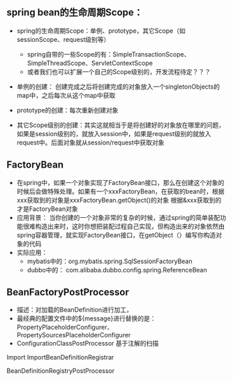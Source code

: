 ## spring bean的生命周期Scope：
* spring的生命周期Scope：单例、prototype，其它Scope（如sessionScope、request级别等）
	* spring自带的一些Scope的有：SimpleTransactionScope、SimpleThreadScope、ServletContextScope
	* 或者我们也可以扩展一个自己的Scope级别的，开发流程待定？？？

* 单例的创建： 创建完成之后将创建完成的对象放入一个singletonObjects的map中，之后每次从这个map中获取

* prototype的创建：每次重新创建对象

* 其它Scope级别的创建：其实这就相当于是将创建好的对象放在哪里的问题，如果是session级别的，就放入session中，如果是request级别的就放入request中。后面对象就从session/request中获取对象


## FactoryBean
* 在spring中，如果一个对象实现了FactoryBean接口，那么在创建这个对象的时候后会做特殊处理。如果有一个xxxFactoryBean，在获取的bean时，根据xxx获取到的对象是xxxFactoryBean.getObject()的对象
	根据&xxx获取到的才是FactoryBean对象
* 应用背景： 当你创建的一个对象非常的复杂的时候，通过spring的简单装配功能很难构造出来时，这时你想把装配过程自己实现，但构造出来的对象依然由spring容器管理，就实现FactoryBean接口，在getObject（）编写你构造对象的代码
* 实际应用：
	* mybatis中的：org.mybatis.spring.SqlSessionFactoryBean
	* dubbo中的： com.alibaba.dubbo.config.spring.ReferenceBean
	
	

## BeanFactoryPostProcessor
* 描述：对加载的BeanDefinition进行加工，
* 最经典的配置文件中的${message}进行替换的是：PropertyPlaceholderConfigurer、PropertySourcesPlaceholderConfigurer
* ConfigurationClassPostProcessor 基于注解的扫描









Import ImportBeanDefinitionRegistrar


BeanDefinitionRegistryPostProcessor




